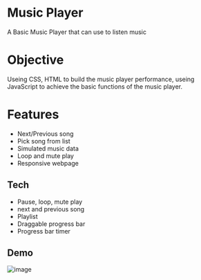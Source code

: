 # Music Player
A Basic Music Player that can use to listen music
# Objective
Useing CSS, HTML to build the music player performance, useing JavaScript to achieve the basic functions of the music player. 
# Features
- Next/Previous song
- Pick song from list
- Simulated music data
- Loop and mute play
- Responsive webpage
## Tech
- Pause, loop, mute play
- next and previous song
- Playlist
- Draggable progress bar
- Progress bar timer

## Demo                                                        
![image](https://github.com/AuroraDai/MusicPlayer/blob/main/gif/musicPlayer.gif)
